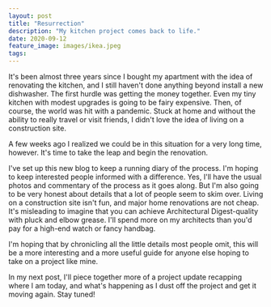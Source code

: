 ```yaml
---
layout: post
title: "Resurrection"
description: "My kitchen project comes back to life."
date: 2020-09-12
feature_image: images/ikea.jpeg
tags: 
---
```


It's been almost three years since I bought my apartment with the idea of renovating the kitchen, and I still haven't done anything beyond install a new dishwasher. The first hurdle was getting the money together. Even my tiny kitchen with modest upgrades is going to be fairy expensive. Then, of course, the world was hit with a pandemic. Stuck at home and without the ability to really travel or visit friends, I didn't love the idea of living on a construction site.

<!--more-->

A few weeks ago I realized we could be in this situation for a very long time, however. It's time to take the leap and begin the renovation.

I've set up this new blog to keep a running diary of the process. I'm hoping to keep interested people informed with a difference. Yes, I'll have the usual photos and commentary of the process as it goes along. But I'm also going to be very honest about details that a lot of people seem to skim over. Living on a construction site isn't fun, and major home renovations are not cheap. It's misleading to imagine that you can achieve Architectural Digest-quality with pluck and elbow grease. I'll spend more on my architects than you'd pay for a high-end watch or fancy handbag.

I'm hoping that by chronicling all the little details most people omit, this will be a more interesting and a more useful guide for anyone else hoping to take on a project like mine.

In my next post, I'll piece together more of a project update recapping where I am today, and what's happening as I dust off the project and get it moving again. Stay tuned!

